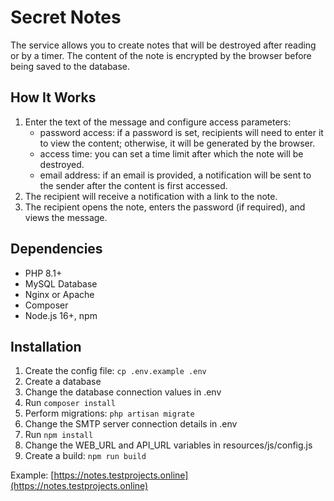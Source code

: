 # Secret Notes

The service allows you to create notes that will be destroyed after reading or by a timer.
The content of the note is encrypted by the browser before being saved to the database.

## How It Works

1. Enter the text of the message and configure access parameters:
    - password access: if a password is set, recipients will need to enter it to view the content; otherwise, it will be generated by the browser.
    - access time: you can set a time limit after which the note will be destroyed.
    - email address: if an email is provided, a notification will be sent to the sender after the content is first accessed.
2. The recipient will receive a notification with a link to the note.
3. The recipient opens the note, enters the password (if required), and views the message.

## Dependencies

- PHP 8.1+
- MySQL Database
- Nginx or Apache
- Composer
- Node.js 16+, npm

## Installation

1. Create the config file: `cp .env.example .env`
2. Create a database
3. Change the database connection values in .env
4. Run `composer install`
5. Perform migrations: `php artisan migrate`
6. Change the SMTP server connection details in .env
7. Run `npm install`
8. Change the WEB_URL and API_URL variables in resources/js/config.js
9. Create a build: `npm run build`

Example: [https://notes.testprojects.online](https://notes.testprojects.online)

